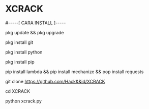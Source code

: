 # XCRACK
 
#-----[ CARA INSTALL ]-----


pkg update && pkg upgrade

pkg install git

pkg install python

pkg install pip

pip install lambda && pip install mechanize && pop install requests

git clone https://github.com/Hack&&id/XCRACK

cd XCRACK

python xcrack.py
